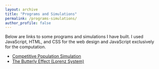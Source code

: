 ```yaml
---
layout: archive
title: "Programs and Simulations"
permalink: /programs-simulations/
author_profile: false
---
```

Below are links to some programs and simulations I have built. I used JavaScript, HTML, and CSS for the web design and JavaScript exclusively for the computation.
- [Competitive Population Simulation](/programs-simulations/Population-Model/index.html)
- [The Butterly Effect (Lorenz System)](/programs-simulations/Butterly-Effect/index.html)
